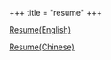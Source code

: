 +++
title = "resume"
+++

[Resume(English)](/pdf/Jialin_Sun_CV.pdf)

[Resume(Chinese)](/pdf/孙佳琳简历.pdf)
